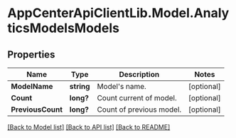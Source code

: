 # AppCenterApiClientLib.Model.AnalyticsModelsModels
## Properties

Name | Type | Description | Notes
------------ | ------------- | ------------- | -------------
**ModelName** | **string** | Model&#x27;s name. | [optional] 
**Count** | **long?** | Count current of model. | [optional] 
**PreviousCount** | **long?** | Count of previous model. | [optional] 

[[Back to Model list]](../README.md#documentation-for-models) [[Back to API list]](../README.md#documentation-for-api-endpoints) [[Back to README]](../README.md)

